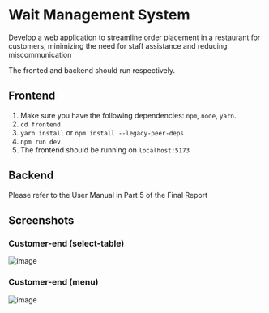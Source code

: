 # Wait Management System

Develop a web application to streamline order placement in a restaurant for customers, minimizing the need for staff assistance and reducing miscommunication

The fronted and backend should run respectively.

## Frontend

1. Make sure you have the following dependencies: `npm`, `node`, `yarn`.
2. `cd frontend`
3. `yarn install` or `npm install --legacy-peer-deps`
4. `npm run dev`
5. The frontend should be running on `localhost:5173`

## Backend
Please refer to the User Manual in Part 5 of the Final Report

## Screenshots
### Customer-end (select-table)
![image](https://github.com/isaachwhou/isaachwhou/assets/59119713/8849fb7d-c2f6-4d7a-91f3-a70dfb073b4f)

### Customer-end (menu)
![image](https://github.com/isaachwhou/isaachwhou/assets/59119713/ca3e797a-2a74-43cc-a37b-b04144df39fc)
